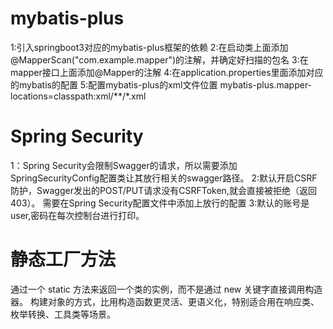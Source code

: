 # mybatis-plus

1:引入springboot3对应的mybatis-plus框架的依赖
2:在启动类上面添加@MapperScan("com.example.mapper")的注解，并确定好扫描的包名
3:在mapper接口上面添加@Mapper的注解
4:在application.properties里面添加对应的mybatis的配置
5:配置mybatis-plus的xml文件位置
mybatis-plus.mapper-locations=classpath:xml/**/*.xml

# Spring Security

1：Spring Security会限制Swagger的请求，所以需要添加SpringSecurityConfig配置类让其放行相关的swagger路径。
2:默认开启CSRF防护，Swagger发出的POST/PUT请求没有CSRFToken,就会直接被拒绝（返回 403）。
需要在Spring Security配置文件中添加上放行的配置
3:默认的账号是user,密码在每次控制台进行打印。

# 静态工厂方法

通过一个 static 方法来返回一个类的实例，而不是通过 new 关键字直接调用构造器。
构建对象的方式，比用构造函数更灵活、更语义化，特别适合用在响应类、枚举转换、工具类等场景。
